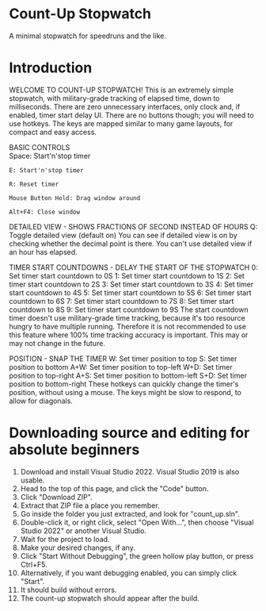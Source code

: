 # Count-Up Stopwatch
A minimal stopwatch for speedruns and the like.

# Introduction
WELCOME TO COUNT-UP STOPWATCH!
This is an extremely simple stopwatch, with military-grade tracking
of elapsed time, down to milliseconds. There are zero unnecessary
interfaces, only clock and, if enabled, timer start delay UI. There
are no buttons though; you will need to use hotkeys. The keys are
mapped similar to many game layouts, for compact and easy access.

BASIC CONTROLS	
	Space: Start'n'stop timer
 
	E: Start'n'stop timer
 
	R: Reset timer
 
	Mouse Button Hold: Drag window around
 
	Alt+F4: Close window

DETAILED VIEW - SHOWS FRACTIONS OF SECOND INSTEAD OF HOURS
	Q: Toggle detailed view (default on)
You can see if detailed view is on by checking whether the decimal
point is there. You can't use detailed view if an hour has elapsed.

TIMER START COUNTDOWNS - DELAY THE START OF THE STOPWATCH
	0: Set timer start countdown to 0S
	1: Set timer start countdown to 1S
	2: Set timer start countdown to 2S
	3: Set timer start countdown to 3S
	4: Set timer start countdown to 4S
	5: Set timer start countdown to 5S
	6: Set timer start countdown to 6S
	7: Set timer start countdown to 7S
	8: Set timer start countdown to 8S
	9: Set timer start countdown to 9S
The start countdown timer doesn't use military-grade time tracking,
because it's too resource hungry to have multiple running. Therefore
it is not recommended to use this feature where 100% time tracking
accuracy is important. This may or may not change in the future.

POSITION - SNAP THE TIMER
	W: Set timer position to top
	S: Set timer position to bottom
	A+W: Set timer position to top-left
	W+D: Set timer position to top-right
	A+S: Set timer position to bottom-left
	S+D: Set timer position to bottom-right
These hotkeys can quickly change the timer's position, without using
a mouse. The keys might be slow to respond, to allow for diagonals.

# Downloading source and editing for absolute beginners
1. Download and install Visual Studio 2022. Visual Studio 2019 is also usable.
2. Head to the top of this page, and click the "Code" button.
3. Click "Download ZIP".
4. Extract that ZIP file a place you remember.
5. Go inside the folder you just extracted, and look for "count_up.sln".
6. Double-click it, or right click, select "Open With...", then choose "Visual Studio 2022" or another Visual Studio.
7. Wait for the project to load.
8. Make your desired changes, if any.
9. Click "Start Without Debugging", the green hollow play button, or press Ctrl+F5.
10. Alternatively, if you want debugging enabled, you can simply click "Start".
11. It should build without errors.
12. The count-up stopwatch should appear after the build.
